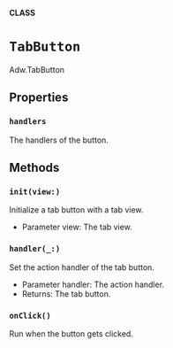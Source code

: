 **CLASS**

# `TabButton`

Adw.TabButton

## Properties
### `handlers`

The handlers of the button.

## Methods
### `init(view:)`

Initialize a tab button with a tab view.
- Parameter view: The tab view.

### `handler(_:)`

Set the action handler of the tab button.
- Parameter handler: The action handler.
- Returns: The tab button.

### `onClick()`

Run when the button gets clicked.
